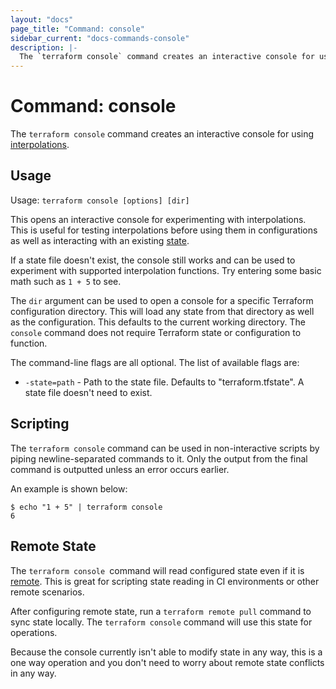 ```yaml
---
layout: "docs"
page_title: "Command: console"
sidebar_current: "docs-commands-console"
description: |-
  The `terraform console` command creates an interactive console for using [interpolations](/docs/configuration/interpolation.html).
---
```


# Command: console

The `terraform console` command creates an interactive console for
using [interpolations](/docs/configuration/interpolation.html).

## Usage

Usage: `terraform console [options] [dir]`

This opens an interactive console for experimenting with interpolations.
This is useful for testing interpolations before using them in configurations
as well as interacting with an existing [state](/docs/state/index.html).

If a state file doesn't exist, the console still works and can be used
to experiment with supported interpolation functions. Try entering some basic
math such as `1 + 5` to see.

The `dir` argument can be used to open a console for a specific Terraform
configuration directory. This will load any state from that directory as
well as the configuration. This defaults to the current working directory.
The `console` command does not require Terraform state or configuration
to function.

The command-line flags are all optional. The list of available flags are:

* `-state=path` - Path to the state file. Defaults to "terraform.tfstate".
  A state file doesn't need to exist.

## Scripting

The `terraform console` command can be used in non-interactive scripts
by piping newline-separated commands to it. Only the output from the
final command is outputted unless an error occurs earlier.

An example is shown below:

```
$ echo "1 + 5" | terraform console
6
```

## Remote State

The `terraform console `command will read configured state even if it
is [remote](/docs/state/remote/index.html). This is great for scripting
state reading in CI environments or other remote scenarios.

After configuring remote state, run a `terraform remote pull` command
to sync state locally. The `terraform console` command will use this
state for operations.

Because the console currently isn't able to modify state in any way,
this is a one way operation and you don't need to worry about remote
state conflicts in any way.
